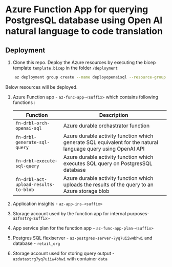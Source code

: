 # Azure Function App for querying PostgresQL database using Open AI natural language to code translation

## Deployment

1. Clone this repo. Deploy the Azure resources by executing the bicep template `template.bicep` in the folder `/deployment`

```sh
    az deployment group create --name deployopenaisql --resource-group rg-openai-sql --template-file template.bicep
```

Below resources will be deployed.  

1. Azure Function app - `az-func-app-<suffix>` which contains following functions : 

    | Function                     | Description                                                                                                   |
    |------------------------------|-------------------------------------------------                                                              |
    | `fn-drbl-orch-openai-sql`    | Azure durable orchastrator function                                                                           |     
    | `fn-drbl-generate-sql-query` | Azure durable activity function which generate SQL equivalent for the natural language query using OpenAI API |
    | `fn-drbl-execute-sql-query`  | Azure durable activity function which executes SQL query on PostgresSQL database                              |
    | `fn-drbl-act-upload-results-to-blob`     | Azure durable activity function which uploads the results of the query to an Azure storage blob   |
2. Application insights - `az-app-ins-<suffix>`
3. Storage account used by the function app for internal purposes- `azfnstrg<suffix>`
3. App service plan for the function app - `az-func-app-plan-<suffix>`
4. Postgres SQL flexiserver - `az-postgres-server-7yq7uiiw4bhwi` and database - `retail_org`
5. Storage account used for storing query output - `azdatastrg7yq7uiiw4bhwi` with container `data`